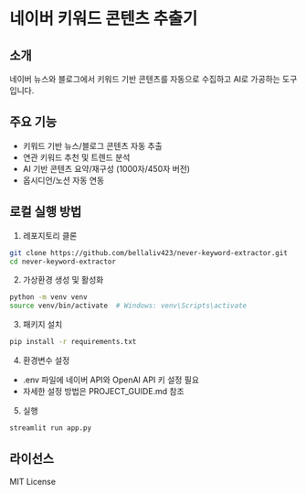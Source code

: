 # 네이버 키워드 콘텐츠 추출기

## 소개
네이버 뉴스와 블로그에서 키워드 기반 콘텐츠를 자동으로 수집하고 AI로 가공하는 도구입니다.

## 주요 기능
- 키워드 기반 뉴스/블로그 콘텐츠 자동 추출
- 연관 키워드 추천 및 트렌드 분석
- AI 기반 콘텐츠 요약/재구성 (1000자/450자 버전)
- 옵시디언/노션 자동 연동

## 로컬 실행 방법
1. 레포지토리 클론
```bash
git clone https://github.com/bellaliv423/never-keyword-extractor.git
cd never-keyword-extractor
```

2. 가상환경 생성 및 활성화
```bash
python -m venv venv
source venv/bin/activate  # Windows: venv\Scripts\activate
```

3. 패키지 설치
```bash
pip install -r requirements.txt
```

4. 환경변수 설정
- .env 파일에 네이버 API와 OpenAI API 키 설정 필요
- 자세한 설정 방법은 PROJECT_GUIDE.md 참조

5. 실행
```bash
streamlit run app.py
```

## 라이선스
MIT License
